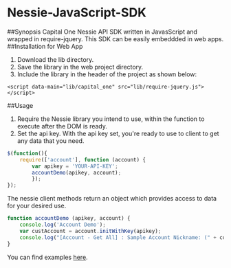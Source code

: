 # Nessie-JavaScript-SDK
##Synopsis
Capital One Nessie API SDK written in JavasScript and wrapped in require-jquery. This SDK can be easily embeddded in web apps.
##Installation for Web App
1. Download the lib directory.
2. Save the library in the web project directory.
3. Include the library in the header of the project as shown below:
```
<script data-main="lib/capital_one" src="lib/require-jquery.js"></script>

```
##Usage
1. Require the Nessie library you intend to use, within the function to execute after the DOM is ready.
2. Set the api key. With the api key set, you're ready to use to client to get any data that you need.
```javascript
$(function(){
	require(['account'], function (account) {
		var apikey = 'YOUR-API-KEY';
		accountDemo(apikey, account);
		});
});
```
The nessie client methods return an object which provides access to data for your desired use.
```javascript
function accountDemo (apikey, account) {
	console.log('Account Demo');
	var custAccount = account.initWithKey(apikey);
	console.log("[Account - Get All] : Sample Account Nickname: (" + custAccount.getAll()[0].nickname + ")");
}
```
You can find examples [here](https://github.com/nessieisreal/nessie-javascript-sdk/blob/master/lib/example.html).